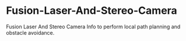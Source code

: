 # Fusion-Laser-And-Stereo-Camera
Fusion Laser And Stereo Camera Info to perform local path planning and obstacle avoidance.
